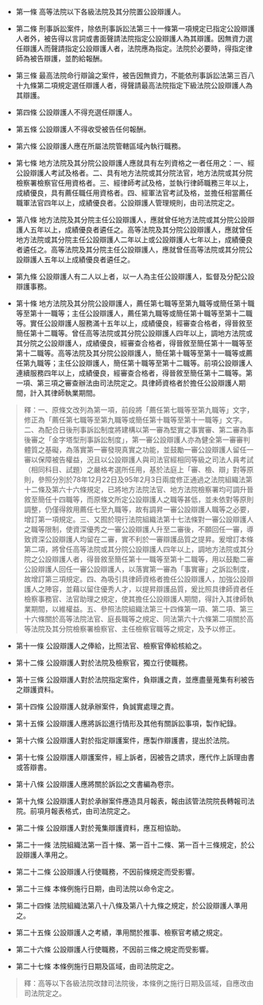 * 第一條 高等法院以下各級法院及其分院置公設辯護人。

* 第二條 刑事訴訟案件，除依刑事訴訟法第三十一條第一項規定已指定公設辯護人者外，被告得以言詞或書面聲請法院指定公設辯護人為其辯護。因無資力選任辯護人而聲請指定公設辯護人者，法院應為指定。法院於必要時，得指定律師為被告辯護，並酌給報酬。

* 第三條 最高法院命行辯論之案件，被告因無資力，不能依刑事訴訟法第三百八十九條第二項規定選任辯護人者，得聲請最高法院指定下級法院公設辯護人為其辯護。

* 第四條 公設辯護人不得充選任辯護人。

* 第五條 公設辯護人不得收受被告任何報酬。

* 第六條 公設辯護人應在所屬法院管轄區域內執行職務。

* 第七條 地方法院及其分院公設辯護人應就具有左列資格之一者任用之：一、經公設辯護人考試及格者。二、具有地方法院或其分院法官，地方法院或其分院檢察署檢察官任用資格者。三、經律師考試及格，並執行律師職務三年以上，成績優良，具有薦任職任用資格者。四、經軍法官考試及格，並擔任相當薦任職軍法官四年以上，成績優良者。公設辯護人管理規則，由司法院定之。

* 第八條 地方法院及其分院主任公設辯護人，應就曾任地方法院或其分院公設辯護人五年以上，成績優良者遴任之。高等法院及其分院公設辯護人，應就曾任地方法院或其分院主任公設辯護人二年以上或公設辯護人七年以上，成績優良者遴任之。高等法院及其分院主任公設辯護人，應就曾任高等法院或其分院公設辯護人五年以上成績優良者遴任之。

* 第九條 公設辯護人有二人以上者，以一人為主任公設辯護人，監督及分配公設辯護事務。

* 第十條 地方法院及其分院公設辯護人，薦任第七職等至第九職等或簡任第十職等至第十一職等；主任公設辯護人，薦任第九職等或簡任第十職等至第十二職等。實任公設辯護人服務滿十五年以上，成績優良，經審查合格者，得晉敘至簡任第十二職等。曾任高等法院或其分院公設辯護人四年以上，調地方法院或其分院之公設辯護人，成績優良，經審查合格者，得晉敘至簡任第十一職等至第十二職等。高等法院及其分院公設辯護人，簡任第十職等至第十一職等或薦任第九職等；主任公設辯護人，簡任第十職等至第十二職等。前項公設辯護人連續服務四年以上，成績優良，經審查合格者，得晉敘至簡任第十二職等。第一項、第三項之審查辦法由司法院定之。具律師資格者於擔任公設辯護人期間，計入其律師執業期間。

> 釋：一、原條文改列為第一項，前段將「薦任第七職等至第九職等」文字，修正為「薦任第七職等至第九職等或簡任第十職等至第十一職等」文字。二、為配合日後刑事訴訟制度將建構以第一審為堅實之事實審、第二審為事後審之「金字塔型刑事訴訟制度」，第一審公設辯護人亦為健全第一審審判體質之基礙，為落實第一審發現真實之功能，並鼓勵一審公設辯護人留任一審以保障被告權益，況且以公設辯護人與司法官經相同等級之司法人員考試（相同科目、試題）之嚴格考選所任用，基於法庭上「審、檢、辯」對等原則，參照分別於78年12月22日及95年2月3日兩度修正通過之法院組織法第十二條及第六十六條規定，已將地方法院法官、地方法院檢察署均可調升晉敘至簡任十四職等，而原條文所定公設辯護人之職等甚低，並未依對等原則調整，仍僅得敘用薦任七至九職等，故有調昇一審公設辯護人職等之必要，增訂第一項規定。三、又囿於現行法院組織法第十七法條對一審公設辯護人之職等限制，使資深優秀之一審公設辯護人升至二審後，不願回任一審，導致資深公設辯護人均留在二審，實不利於一審辯護品質之提昇。爰增訂本條第二項，將曾任高等法院或其分院公設辯護人四年以上，調地方法院或其分院之公設辯護人者，得晉敘至簡任第十一職等至第十二職等，用以鼓勵二審公設辯護人回任一審公設辯護人，以落實第一審為「事實審」之訴訟制度，故增訂第三項規定。四、為吸引具律師資格者擔任公設辯護人，加強公設辯護人之陣容，並藉以留住優秀人才，以提昇辯護品質，爰比照具律師資者任檢察事務官、法官助理之規定，使其擔任公設辯護人期間，得計入其律師執業期間，以維權益。五、參照法院組織法第三十四條第一項、第二項、第三十六條關於高等法院法官、庭長職等之規定、同法第六十六條第二項關於高等法院及其分院檢察署檢察官、主任檢察官職等之規定，及予以修正。

* 第十一條 公設辯護人之俸給，比照法官、檢察官俸給核給之。

* 第十二條 公設辯護人對於法院及檢察官，獨立行使職務。

* 第十三條 公設辯護人對於法院指定案件，負辯護之責，並應盡量蒐集有利被告之辯護資料。

* 第十四條 公設辯護人就承辦案件，負誠實處理之責。

* 第十五條 公設辯護人應將訴訟進行情形及其他有關訴訟事項，製作紀錄。

* 第十六條 公設辯護人對於指定辯護案件，應製作辯護書，提出於法院。

* 第十七條 公設辯護人辯護案件，經上訴者，因被告之請求，應代作上訴理由書或答辯書。

* 第十八條 公設辯護人應將關於訴訟之文書編為卷宗。

* 第十九條 公設辯護人對於承辦案件應造具月報表，報由該管法院院長轉報司法院。前項月報表格式，由司法院定之。

* 第二十條 公設辯護人對於蒐集辯護資料，應互相協助。

* 第二十一條 法院組織法第一百十條、第一百十二條、第一百十三條規定，於公設辯護人準用之。

* 第二十二條 公設辯護人行使職務，不因前條規定而受影響。

* 第二十三條 本條例施行日期，由司法院以命令定之。

* 第二十四條 法院組織法第八十八條及第八十九條之規定，於公設辯護人準用之。

* 第二十五條 公設辯護人之考績，準用關於推事、檢察官考績之規定。

* 第二十六條 公設辯護人行使職務，不因前三條之規定而受影響。

* 第二十七條 本條例施行日期及區域，由司法院定之。

> 釋：高等以下各級法院改隸司法院後，本條例之施行日期及區域，自應改由司法院定之。

